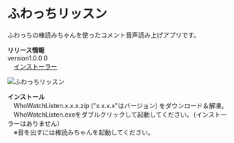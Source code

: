﻿ふわっちリッスン
================
ふわっちの棒読みちゃんを使ったコメント音声読み上げアプリです。

**リリース情報**  
version1.0.0.0  
　[インストーラー](https://github.com/ryujimiya/WhoWatchListen/blob/master/publish/)  

![ふわっちリッスン](https://stat.ameba.jp/user_images/20180219/19/ryujimiya/f5/e3/j/o0511034314134818064.jpg?caw=800)  

**インストール**  
　WhoWatchListen.x.x.x.zip ("x.x.x.x"はバージョン) をダウンロード＆解凍。  
　WhoWatchListen.exeをダブルクリックして起動してください。（インストーラーはありません）  
　※音を出すには棒読みちゃんを起動してください。  

